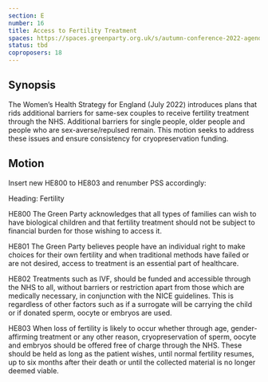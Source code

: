 ```yaml
---
section: E
number: 16
title: Access to Fertility Treatment
spaces: https://spaces.greenparty.org.uk/s/autumn-conference-2022-agenda-forum/?contentId=102008
status: tbd
coproposers: 18
---
```

## Synopsis
The Women’s Health Strategy for England (July 2022) introduces plans that rids additional barriers for same-sex couples to receive fertility treatment through the NHS. Additional barriers for single people, older people and people who are sex-averse/repulsed remain. This motion seeks to address these issues and ensure consistency for cryopreservation funding.

## Motion
Insert new HE800 to HE803 and renumber PSS accordingly:

Heading: Fertility

HE800 The Green Party acknowledges that all types of families can wish to have biological children and that fertility treatment should not be subject to financial burden for those wishing to access it.

HE801 The Green Party believes people have an individual right to make choices for their own fertility and when traditional methods have failed or are not desired, access to treatment is an essential part of healthcare.

HE802 Treatments such as IVF, should be funded and accessible through the NHS to all, without barriers or restriction apart from those which are medically necessary, in conjunction with the NICE guidelines. This is regardless of other factors such as if a surrogate will be carrying the child or if donated sperm, oocyte or embryos are used.

HE803 When loss of fertility is likely to occur whether through age, gender-affirming treatment or any other reason, cryopreservation of sperm, oocyte and embryos should be offered free of charge through the NHS. These should be held as long as the patient wishes, until normal fertility resumes, up to six months after their death or until the collected material is no longer deemed viable.
